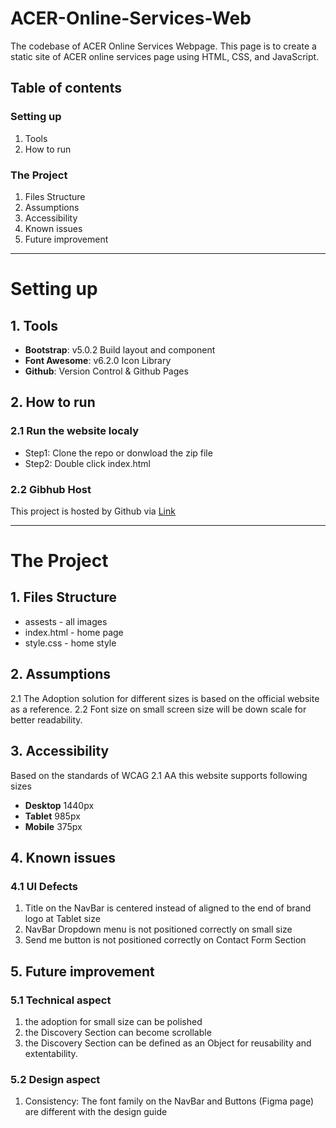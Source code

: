 # ACER-Online-Services-Web
The codebase of ACER Online Services Webpage. This page is to create a static site of ACER online services page using HTML, CSS, and JavaScript.

## Table of contents
### Setting up
1. Tools
2. How to run

### The Project
1. Files Structure
2. Assumptions
3. Accessibility
4. Known issues
5. Future improvement

---

# Setting up

## 1. Tools
- __Bootstrap__: v5.0.2 Build layout and component
- __Font Awesome__: v6.2.0 Icon Library 
- __Github__: Version Control & Github Pages

## 2. How to run
### 2.1 Run the website localy
* Step1: Clone the repo or donwload the zip file
* Step2: Double click index.html

### 2.2 Gibhub Host
This project is hosted by Github via [Link](https://xxxxxyz.github.io/ACER-Online-Services-Web/)

---

# The Project

## 1. Files Structure
* assests - all images
* index.html - home page
* style.css - home style

## 2. Assumptions
2.1 The Adoption solution for different sizes is based on the official website as a reference.
2.2 Font size on small screen size will be down scale for better readability. 

## 3. Accessibility
Based on the standards of WCAG 2.1 AA this website supports following sizes
- __Desktop__ 1440px 
- __Tablet__  985px
- __Mobile__  375px

## 4. Known issues
### 4.1 UI Defects
1. Title on the NavBar is centered instead of aligned to the end of brand logo at Tablet size
2. NavBar Dropdown menu is not positioned correctly on small size
3. Send me button is not positioned correctly on Contact Form Section

## 5. Future improvement
### 5.1 Technical aspect 
1. the adoption for small size can be polished
2. the Discovery Section can become scrollable 
3. the Discovery Section can be defined as an Object for reusability and extentability.

### 5.2 Design aspect 
1. Consistency: The font family on the NavBar and Buttons (Figma page) are different with the design guide
